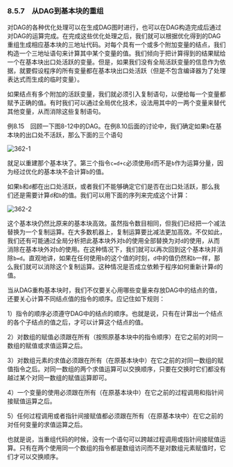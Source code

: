 ### 8.5.7　从DAG到基本块的重组

对DAG的各种优化处理可以在生成DAG图时进行，也可以在DAG构造完成后通过对DAG的运算完成。在完成这些优化处理之后，我们就可以根据优化得到的DAG重组生成相应基本块的三地址代码。对每个具有一个或多个附加变量的结点，我们构造一个三地址语句来计算其中某个变量的值。我们倾向于把计算得到的结果赋给一个在基本块出口处活跃的变量。但是，如果我们没有全局活跃变量的信息作为依据，就要假设程序的所有变量都在基本块出口处活跃（但是不包含编译器为了处理表达式而生成的临时变量）。

如果结点有多个附加的活跃变量，我们就必须引入复制语句，以便给每一个变量都赋予正确的值。有时我们可以通过全局优化技术，设法用其中的一两个变量来替代其他变量，从而消除这些复制语句。

例8.15　回顾一下图8-12中的DAG。在例8.10后面的讨论中，我们确定如果`b`在基本块的出口处不活跃，那么下面的三个语句

![362-1](../Images/image04571.jpeg)

就足以重建那个基本块了。第三个指令`c=d+c`必须使用`d`而不是`b`作为运算分量，因为经过优化的基本块不会计算`b`的值。

如果`b`和`d`都在出口处活跃，或者我们不能够确定它们是否在出口处活跃，那么我们还是需要计算`d`和`b`的值。我们可以用下面的序列来完成这个计算：

![362-2](../Images/image04572.jpeg)

这个基本块仍然比原来的基本块高效。虽然指令数目相同，但我们已经把一个减法替换为一个复制运算。在大多数机器上，复制运算要比减法更加高效。不仅如此，我们还有可能通过全局分析把此基本块外对`b`的使用全部替换为对`d`的使用，从而消除在基本块外对`b`的使用。在这种情况下，我们就可以再次回到这个基本块并消除`b=d`。直观地讲，如果在任何使用`b`的这个值的时刻，`d`中的值仍然和`b`一样，那么我们就可以消除这个复制运算。这种情况是否成立依赖于程序如何重新计算`d`的值。

当从DAG重构基本块时，我们不仅要关心用哪些变量来存放DAG中的结点的值，还要关心计算不同结点值的指令的顺序。应记住如下规则：

1）指令的顺序必须遵守DAG中的结点的顺序。也就是说，只有在计算出一个结点的各个子结点的值之后，才可以计算这个结点的值。

2）对数组的赋值必须跟在所有（按照原基本块中的指令顺序）在它之前的对同一数组的赋值或求值运算之后。

3）对数组元素的求值必须跟在所有（在原基本块中）在它之前的对同一数组的赋值指令之后。对同一数组的两个求值运算可以交换顺序，只要在交换时它们都没有越过某个对同一数组的赋值运算即可。

4）一个变量的使用必须跟在所有（在原基本块中）在它之前的过程调用和指针间接赋值运算之后。

5）任何过程调用或者指针间接赋值都必须跟在所有（在原基本块中）在它之前的对任何变量的求值运算之后。

也就是说，当重组代码的时候，没有一个语句可以跨越过程调用或指针间接赋值运算。只有在两个使用同一个数组的指令都是数组访问而不是对数组元素赋值时，它们才可以交换顺序。